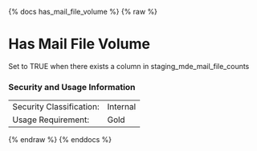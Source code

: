 {% docs has_mail_file_volume %}
{% raw %}

<a name="has_mail_file_volume"></a>
# Has Mail File Volume

Set to TRUE when there exists a column in staging_mde_mail_file_counts

### Security and Usage Information
|    |    |
|---|---|
|Security Classification:| Internal |
|Usage Requirement:| Gold |

{% endraw %}
{% enddocs %}